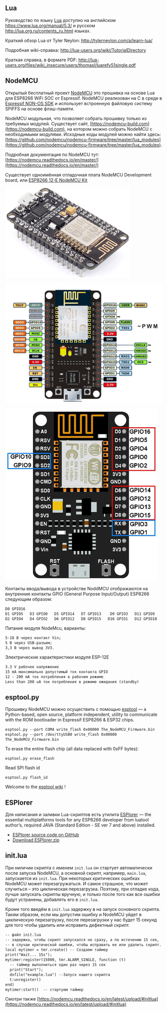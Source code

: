 ## Lua

Руководство по языку [Lua](https://www.lua.org/) доступно на английском https://www.lua.org/manual/5.3/ и русском http://lua.org.ru/contents_ru.html языках.

Краткий обзор Lua от Tyler Neylon: http://tylerneylon.com/a/learn-lua/

Подробная wiki-справка: http://lua-users.org/wiki/TutorialDirectory

Краткая справка, в формате PDF: http://lua-users.org/files/wiki_insecure/users/thomasl/luarefv51single.pdf

## NodeMCU

Открытый бесплатный проект [NodeMCU](https://github.com/nodemcu/nodemcu-firmware) это прошивка на основе Lua для ESP8266 WiFi SOC от Espressif. NodeMCU реализован на C в среде в [Espressif NON-OS SDK](https://github.com/espressif/ESP8266_NONOS_SDK) и использует встроенную файловую систему SPIFFS на основе флэш-памяти.

NodeMCU модульная, что позволяет собрать прошивку только из требуемых модулей.
Существует сайт, [https://nodemcu-build.com](https://nodemcu-build.com), на котором можно собрать NodeMCU с необходимыми модулями. 
Исходные коды модулей можно найти здесь:[https://github.com/nodemcu/nodemcu-firmware/tree/master/lua_modules](https://github.com/nodemcu/nodemcu-firmware/tree/master/lua_modules).

Подробная документация по NodeMCU тут: [https://nodemcu.readthedocs.io/en/master/](https://nodemcu.readthedocs.io/en/master/)

Существует одноимённая отладочная плата NodeMCU Development board, или [ESP8266 12-E NodeMCU Kit](https://www.nodemcu.com/index_en.html)

![NodeMCU Development board appearance](images/NodeMCUv1.0-kit.jpg)

![NodeMCU Development board pinout](images/NodeMCUv1.0-pinout.jpg)
    
![NodeMCU Development board GPIOs](images/NodeMCUv1.0-GPIOs.jpg)

Контакты ввода/вывода в устройстве NoddMCU отображаются на внутренние контакты GPIO (General Purpose Input/Output) ESP8266 следующим образом:
```
D0 GPIO16
D1 GPIO5   D3 GPIO0   D5 GPIO14   D7 GPIO13    D9 GPIO3   D11 GPIO9     
D2 GPIO4   D4 GPIO2   D6 GPIO12   D8 GPIO15   D10 GPIO1   D12 GPIO10 
```

Питание модуля NodeMcu, варианты:
```
5-18 В через контакт Vin;
5 В через USB-разъем;
3,3 В через вывод 3V3.
```

Электрические характеристики модуля ESP-12E
```
3.3 V рабочее напряжение
15 mA максимально допустимый ток контакта GPIO
12 - 200 mA ток потребления в рабочем режиме
Less than 200 uA ток потребления в режиме ожидания (standby)
```

## esptool.py

Прошивку NodeMCU можно осуществить с помощью [esptool](https://github.com/espressif/esptool) — а Python-based, open source, platform independent, utility to communicate with the ROM bootloader in Espressif ESP8266 & ESP32 chips.
```
esptool.py --port COM4 write_flash 0x00000 The_NodeMCU_Firmware.bin
esptool.py --port /dev/ttyUSB0 write_flash 0x00000 The_NodeMCU_Firmware.bin
```
To erase the entire flash chip (all data replaced with 0xFF bytes):
```
esptool.py erase_flash
```
Read SPI flash id
```
esptool.py flash_id
```

Welcome to the [esptool wiki](https://github.com/espressif/esptool/wiki) !

## ESPlorer

Для написания и заливки Lua-скриптов есть утилита [ESPlorer](http://esp8266.ru/esplorer/) — the essential multiplatforms tools for any ESP8266 developer from luatool author’s, required JAVA (Standard Edition - SE ver 7 and above) installed.
- [ESPlorer source code on GitHub](https://github.com/4refr0nt/ESPlorer)
- [Download ESPlorer.zip](http://esp8266.ru/esplorer-latest/?f=ESPlorer.zip)

## init.lua

При ниличии скрипта с именем ``init.lua`` он стартует автоматически после запуска NodeMCU, а основной скрипт, например, ``main.lua``, запускается из ``init.lua``. При некоторых критических ошибках NodeMCU может перезагружаться. И самое страшное, что может случиться – это циклическая перезагрузка. Поэтому, при отладке кода, лучше запускать скрипты вручную, и только после того как все ошибки будут устранены, добавлять его в ``init.lua``.

Кроме того введём в ``init.lua`` задержку в на запуск основного скрипта. Таким образом, если мы допустим ошибку и NodeMCU уйдет в циклическую перезагрузку, после перезагрузки у нас будет 15 секунд для того чтобы удалить или исправить дефектный скрипт.
```
-- файл init.lua
-- задержка, чтобы скрипт запускался не сразу, а по истечению 15 сек, 
-- в случаи критической ошибки, чтобы исправить ее или удалить скрипт.
local mytimer = tmr.create() -- Создаем таймер
print("Wait... 15s"); 
mytimer:register(15000, tmr.ALARM_SINGLE, function (t) 
  -- таймер выполниться один раз через 15 сек 
  print("Start");
  dofile("example.lua") --Запуск нашего скрипта 
  t:unregister()
end)
mytimer:start()  -- стартуем таймер
```
Смотри также [https://nodemcu.readthedocs.io/en/latest/upload/#initlua](https://nodemcu.readthedocs.io/en/latest/upload/#initlua)
